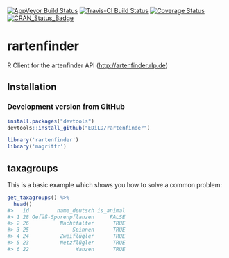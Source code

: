 <!-- README.md is generated from README.Rmd. Please edit that file -->
[![AppVeyor Build Status](https://ci.appveyor.com/api/projects/status/github/EDiLD/rartenfinder?branch=master&svg=true)](https://ci.appveyor.com/project/EDiLD/rartenfinder) [![Travis-CI Build Status](https://travis-ci.org/EDiLD/rartenfinder.svg?branch=master)](https://travis-ci.org/EDiLD/rartenfinder) [![Coverage Status](https://img.shields.io/codecov/c/github/EDiLD/rartenfinder/master.svg)](https://codecov.io/github/EDiLD/rartenfinder?branch=master) [![CRAN\_Status\_Badge](http://www.r-pkg.org/badges/version/rartenfinder)](https://cran.r-project.org/package=rartenfinder)

rartenfinder
============

R Client for the artenfinder API (<http://artenfinder.rlp.de>)

Installation
------------

### Development version from GitHub

``` r
install.packages("devtools")
devtools::install_github("EDiLD/rartenfinder")
```

``` r
library('rartenfinder')
library('magrittr')
```

taxagroups
----------

This is a basic example which shows you how to solve a common problem:

``` r
get_taxagroups() %>%
  head()
#>   id         name_deutsch is_animal
#> 1 28 Gefäß-Sporenpflanzen     FALSE
#> 2 26          Nachtfalter      TRUE
#> 3 25              Spinnen      TRUE
#> 4 24          Zweiflügler      TRUE
#> 5 23          Netzflügler      TRUE
#> 6 22               Wanzen      TRUE
```
